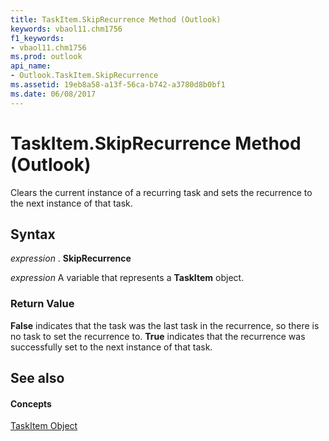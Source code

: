 ```yaml
---
title: TaskItem.SkipRecurrence Method (Outlook)
keywords: vbaol11.chm1756
f1_keywords:
- vbaol11.chm1756
ms.prod: outlook
api_name:
- Outlook.TaskItem.SkipRecurrence
ms.assetid: 19eb8a58-a13f-56ca-b742-a3780d8b0bf1
ms.date: 06/08/2017
---
```



# TaskItem.SkipRecurrence Method (Outlook)

Clears the current instance of a recurring task and sets the recurrence to the next instance of that task.


## Syntax

 _expression_ . **SkipRecurrence**

 _expression_ A variable that represents a **TaskItem** object.


### Return Value

 **False** indicates that the task was the last task in the recurrence, so there is no task to set the recurrence to. **True** indicates that the recurrence was successfully set to the next instance of that task.


## See also


#### Concepts


[TaskItem Object](Outlook.TaskItem.md)

